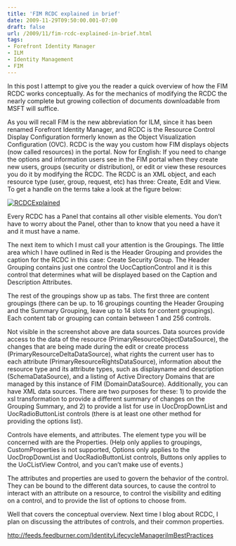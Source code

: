 ```yaml
---
title: 'FIM RCDC explained in brief'
date: 2009-11-29T09:50:00.001-07:00
draft: false
url: /2009/11/fim-rcdc-explained-in-brief.html
tags: 
- Forefront Identity Manager
- ILM
- Identity Management
- FIM
---
```


In this post I attempt to give you the reader a quick overview of how the FIM RCDC works conceptually. As for the mechanics of modifying the RCDC the nearly complete but growing collection of documents downloadable from MSFT will suffice.

As you will recall FIM is the new abbreviation for ILM, since it has been renamed Forefront Identity Manager, and RCDC is the Resource Control Display Configuration formerly known as the Object Visualization Configuration (OVC). RCDC is the way you custom how FIM displays objects (now called resources) in the portal. Now for English: If you need to change the options and information users see in the FIM portal when they create new users, groups (security or distribution), or edit or view these resources you do it by modifying the RCDC. The RCDC is an XML object, and each resource type (user, group, request, etc) has three: Create, Edit and View. To get a handle on the terms take a look at the figure below:

[![RCDCExplained](http://www.ilmbestpractices.com/blog/uploaded_images/FIMRCDCexplainedinbrief_8A30/RCDCExplained_thumb.jpg "RCDCExplained")](http://www.ilmbestpractices.com/blog/uploaded_images/FIMRCDCexplainedinbrief_8A30/RCDCExplained.jpg)

Every RCDC has a Panel that contains all other visible elements. You don’t have to worry about the Panel, other than to know that you need a have it and it must have a name.

The next item to which I must call your attention is the Groupings. The little area which I have outlined in Red is the Header Grouping and provides the caption for the RCDC in this case: Create Security Group. The Header Grouping contains just one control the UocCaptionControl and it is this control that determines what will be displayed based on the Caption and Description Attributes.

The rest of the groupings show up as tabs. The first three are content groupings (there can be up. to 16 groupings counting the Header Grouping and the Summary Grouping, leave up to 14 slots for content groupings). Each content tab or grouping can contain between 1 and 256 controls.

Not visible in the screenshot above are data sources. Data sources provide access to the data of the resource (PrimaryResourceObjectDataSource), the changes that are being made during the edit or create process (PrimaryResourceDeltaDataSource), what rights the current user has to each attribute (PrimaryResourceRightsDataSource), information about the resource type and its attribute types, such as displayname and description (SchemaDataSource), and a listing of Active Directory Domains that are managed by this instance of FIM (DomainDataSource). Additionally, you can have XML data sources. There are two purposes for these: 1) to provide the xsl transformation to provide a different summary of changes on the Grouping Summary, and 2) to provide a list for use in UocDropDownList and UocRadioButtonList controls (there is at least one other method for providing the options list).

Controls have elements, and attributes. The element type you will be concerned with are the Properties. (Help only applies to groupings, CustomProperties is not supported, Options only applies to the UocDropDownList and UocRadioButtonList controls, Buttons only applies to the UoCListView Control, and you can’t make use of events.)

The attributes and properties are used to govern the behavior of the control. They can be bound to the different data sources, to cause the control to interact with an attribute on a resource, to control the visibility and editing on a control, and to provide the list of options to choose from.

Well that covers the conceptual overview. Next time I blog about RCDC, I plan on discussing the attributes of controls, and their common properties.

http://feeds.feedburner.com/IdentityLifecycleManagerilmBestPractices